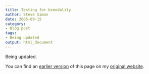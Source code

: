 ```yaml
---
title: Testing for bimodality
author: Steve Simon
date: 2005-09-15
category:
- Blog post
tags:
- Being updated
output: html_document
---
```


Being updated.

<!---More--->

You can find an [earlier version](http://www.pmean.com/05/Bimodality.html) of this page on my [original website](http://www.pmean.com/original_site.html).
